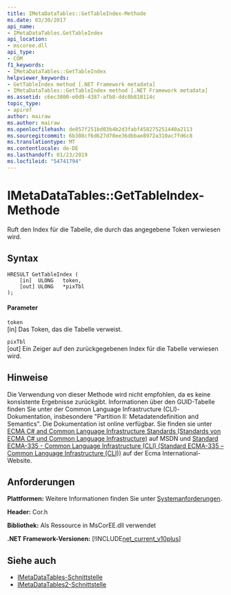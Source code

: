 ```yaml
---
title: IMetaDataTables::GetTableIndex-Methode
ms.date: 03/30/2017
api_name:
- IMetaDataTables.GetTableIndex
api_location:
- mscoree.dll
api_type:
- COM
f1_keywords:
- IMetaDataTables::GetTableIndex
helpviewer_keywords:
- GetTableIndex method [.NET Framework metadata]
- IMetaDataTables::GetTableIndex method [.NET Framework metadata]
ms.assetid: c6ec3800-e0d9-4387-afb8-ddc0b818114c
topic_type:
- apiref
author: mairaw
ms.author: mairaw
ms.openlocfilehash: de857f251bd03b4b2d3fabf458275251440a2113
ms.sourcegitcommit: 6b308cf6d627d78ee36dbbae8972a310ac7fd6c8
ms.translationtype: MT
ms.contentlocale: de-DE
ms.lasthandoff: 01/23/2019
ms.locfileid: "54741794"
---
```

# <a name="imetadatatablesgettableindex-method"></a>IMetaDataTables::GetTableIndex-Methode
Ruft den Index für die Tabelle, die durch das angegebene Token verwiesen wird.  
  
## <a name="syntax"></a>Syntax  
  
```  
HRESULT GetTableIndex (  
    [in]  ULONG   token,  
    [out] ULONG   *pixTbl  
);  
```  
  
#### <a name="parameters"></a>Parameter  
 `token`  
 [in] Das Token, das die Tabelle verweist.  
  
 `pixTbl`  
 [out] Ein Zeiger auf den zurückgegebenen Index für die Tabelle verwiesen wird.  
  
## <a name="remarks"></a>Hinweise  
 Die Verwendung von dieser Methode wird nicht empfohlen, da es keine konsistente Ergebnisse zurückgibt. Informationen über den GUID-Tabelle finden Sie unter der Common Language Infrastructure (CLI)-Dokumentation, insbesondere "Partition II: Metadatendefinition and Semantics". Die Dokumentation ist online verfügbar. Sie finden sie unter [ECMA C# and Common Language Infrastructure Standards (Standards von ECMA C# und Common Language Infrastructure)](https://go.microsoft.com/fwlink/?LinkID=99212) auf MSDN und [Standard ECMA-335 - Common Language Infrastructure (CLI) (Standard ECMA-335 – Common Language Infrastructure (CLI))](https://go.microsoft.com/fwlink/?LinkID=65552) auf der Ecma International-Website.  
  
## <a name="requirements"></a>Anforderungen  
 **Plattformen:** Weitere Informationen finden Sie unter [Systemanforderungen](../../../../docs/framework/get-started/system-requirements.md).  
  
 **Header:** Cor.h  
  
 **Bibliothek:** Als Ressource in MsCorEE.dll verwendet  
  
 **.NET Framework-Versionen:** [!INCLUDE[net_current_v10plus](../../../../includes/net-current-v10plus-md.md)]  
  
## <a name="see-also"></a>Siehe auch
- [IMetaDataTables-Schnittstelle](../../../../docs/framework/unmanaged-api/metadata/imetadatatables-interface.md)
- [IMetaDataTables2-Schnittstelle](../../../../docs/framework/unmanaged-api/metadata/imetadatatables2-interface.md)
